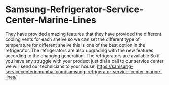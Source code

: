# Samsung-Refrigerator-Service-Center-Marine-Lines
They have provided amazing features that they have provided the different cooling vents for each shelve so we can set the different type of temperature for different shelve this is one of the best option in the refrigerator. The refrigerators are also upgrading with the new features according to the changing generation. The refrigerators are available So if you have any struggle with your product just dial a call to our service center we will send our technicians to your house. https://samsung-servicecenterinmumbai.com/samsung-refrigerator-service-center-marine-lines/
